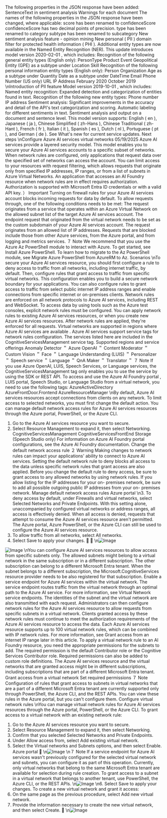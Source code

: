 The following properties in the JSON response have been added:
SentenceText  in sentiment analysis
Warnings  for each document
The names of the following properties in the JSON response have been changed, where
applicable:
score  has been renamed to confidenceScore
confidenceScore  has two decimal points of precision.
type  has been renamed to category
subtype  has been renamed to subcategory
New sentiment analysis feature - opinion mining
New personal ( PII ) domain filter for protected health information ( PHI ).
Additional entity types are now available in the Named Entity Recognition (NER). This update
introduces model version 2020-02-01 , which includes:
Recognition of the following general entity types (English only):
PersonType
Product
Event
Geopolitical Entity (GPE) as a subtype under Location
Skill
Recognition of the following personal information entity types (English only):
Person
Organization
Age as a subtype under Quantity
Date as a subtype under DateTime
Email
Phone Number (US only)
URL
IP Address
February 2020
October 2019
\nIntroduction of PII feature
Model version 2019-10-01 , which includes:
Named entity recognition:
Expanded detection and categorization of entities found in text.
Recognition of the following new entity types:
Phone number
IP address
Sentiment analysis:
Significant improvements in the accuracy and detail of the API's text categorization
and scoring.
Automatic labeling for different sentiments in text.
Sentiment analysis and output on a document and sentence level.
This model version supports: English ( en ), Japanese ( ja ), Chinese Simplified ( zh-Hans ),
Chinese Traditional ( zh-Hant ), French ( fr ), Italian ( it ), Spanish ( es ), Dutch ( nl ),
Portuguese ( pt ), and German ( de ).
See What's new for current service updates.
Next steps
\nConfigure Azure AI services virtual
networks
05/19/2025
Azure AI services provide a layered security model. This model enables you to secure your
Azure AI services accounts to a specific subset of networks​. When network rules are configured,
only applications that request data over the specified set of networks can access the account.
You can limit access to your resources with request filtering, which allows requests that
originate only from specified IP addresses, IP ranges, or from a list of subnets in Azure Virtual
Networks.
An application that accesses an AI Foundry resource when network rules are in effect requires
authorization. Authorization is supported with Microsoft Entra ID credentials or with a valid API
key.
） Important
Turning on firewall rules for your Azure AI services account blocks incoming requests for
data by default. To allow requests through, one of the following conditions needs to be
met:
The request originates from a service that operates within an Azure Virtual Network
on the allowed subnet list of the target Azure AI services account. The endpoint
request that originated from the virtual network needs to be set as the custom
subdomain of your Azure AI services account.
The request originates from an allowed list of IP addresses.
Requests that are blocked include those from other Azure services, from the Azure portal,
and from logging and metrics services.
７ Note
We recommend that you use the Azure Az PowerShell module to interact with Azure. To
get started, see Install Azure PowerShell. To learn how to migrate to the Az PowerShell
module, see Migrate Azure PowerShell from AzureRM to Az.
Scenarios
\nTo secure your Azure AI services resource, you should first configure a rule to deny access to
traffic from all networks, including internet traffic, by default. Then, configure rules that grant
access to traffic from specific virtual networks. This configuration enables you to build a secure
network boundary for your applications. You can also configure rules to grant access to traffic
from select public internet IP address ranges and enable connections from specific internet or
on-premises clients.
Network rules are enforced on all network protocols to Azure AI services, including REST and
WebSocket. To access data by using tools such as the Azure test consoles, explicit network
rules must be configured. You can apply network rules to existing Azure AI services resources,
or when you create new Azure AI services resources. After network rules are applied, they're
enforced for all requests.
Virtual networks are supported in regions where Azure AI services are available
. Azure AI
services support service tags for network rules configuration. The services listed here are
included in the CognitiveServicesManagement  service tag.
Supported regions and service offerings
Anomaly Detector
＂
Azure OpenAI
＂
Content Moderator
＂
Custom Vision
＂
Face
＂
Language Understanding (LUIS)
＂
Personalizer
＂
Speech service
＂
Language
＂
QnA Maker
＂
Translator
＂
７ Note
If you use Azure OpenAI, LUIS, Speech Services, or Language services, the
CognitiveServicesManagement  tag only enables you to use the service by using the SDK or
REST API. To access and use the Azure AI Foundry portal
, LUIS portal, Speech Studio, or
Language Studio from a virtual network, you need to use the following tags:
AzureActiveDirectory
AzureFrontDoor.Frontend
AzureResourceManager
\nBy default, Azure AI services resources accept connections from clients on any network. To limit
access to selected networks, you must first change the default action.
You can manage default network access rules for Azure AI services resources through the Azure
portal, PowerShell, or the Azure CLI.
1. Go to the Azure AI services resource you want to secure.
2. Select Resource Management to expand it, then select Networking.
CognitiveServicesManagement
CognitiveServicesFrontEnd
Storage  (Speech Studio only)
For information on Azure AI Foundry portal
 configurations, see the Azure AI Foundry
documentation.
Change the default network access rule
２ Warning
Making changes to network rules can impact your applications' ability to connect to Azure
AI services. Setting the default network rule to deny blocks all access to the data unless
specific network rules that grant access are also applied.
Before you change the default rule to deny access, be sure to grant access to any allowed
networks by using network rules. If you allow listing for the IP addresses for your on-
premises network, be sure to add all possible outgoing public IP addresses from your on-
premises network.
Manage default network access rules
Azure portal
\n3. To deny access by default, under Firewalls and virtual networks, select Selected
Networks and Private Endpoints.
With this setting alone, unaccompanied by configured virtual networks or address
ranges, all access is effectively denied. When all access is denied, requests that
attempt to consume the Azure AI services resource aren't permitted. The Azure
portal, Azure PowerShell, or the Azure CLI can still be used to configure the Azure AI
services resource.
4. To allow traffic from all networks, select All networks.
5. Select Save to apply your changes.


\n![Image](images/page1766_image1.png)

![Image](images/page1766_image2.png)
\nYou can configure Azure AI services resources to allow access from specific subnets only. The
allowed subnets might belong to a virtual network in the same subscription or in a different
subscription. The other subscription can belong to a different Microsoft Entra tenant. When the
subnet belongs to a different subscription, the Microsoft.CognitiveServices resource provider
needs to be also registered for that subscription.
Enable a service endpoint for Azure AI services within the virtual network. The service endpoint
routes traffic from the virtual network through an optimal path to the Azure AI service. For
more information, see Virtual Network service endpoints.
The identities of the subnet and the virtual network are also transmitted with each request.
Administrators can then configure network rules for the Azure AI services resource to allow
requests from specific subnets in a virtual network. Clients granted access by these network
rules must continue to meet the authorization requirements of the Azure AI services resource
to access the data.
Each Azure AI services resource supports up to 100 virtual network rules, which can be
combined with IP network rules. For more information, see Grant access from an internet IP
range later in this article.
To apply a virtual network rule to an AI Foundry resource, you need the appropriate
permissions for the subnets to add. The required permission is the default Contributor role or
the Cognitive Services Contributor role. Required permissions can also be added to custom role
definitions.
The Azure AI services resource and the virtual networks that are granted access might be in
different subscriptions, including subscriptions that are part of a different Microsoft Entra
tenant.
Grant access from a virtual network
Set required permissions
７ Note
Configuration of rules that grant access to subnets in virtual networks that are a part of a
different Microsoft Entra tenant are currently supported only through PowerShell, the
Azure CLI, and the REST APIs. You can view these rules in the Azure portal, but you can't
configure them.
Configure virtual network rules
\nYou can manage virtual network rules for Azure AI services resources through the Azure portal,
PowerShell, or the Azure CLI.
To grant access to a virtual network with an existing network rule:
1. Go to the Azure AI services resource you want to secure.
2. Select Resource Management to expand it, then select Networking.
3. Confirm that you selected Selected Networks and Private Endpoints.
4. Under Allow access from, select Add existing virtual network.
5. Select the Virtual networks and Subnets options, and then select Enable.
Azure portal

\n![Image](images/page1768_image1.png)
\n７ Note
If a service endpoint for Azure AI services wasn't previously configured for the
selected virtual network and subnets, you can configure it as part of this
operation.
Currently, only virtual networks that belong to the same Microsoft Entra tenant
are available for selection during rule creation. To grant access to a subnet in a
virtual network that belongs to another tenant, use PowerShell, the Azure CLI, or
the REST APIs.
\n![Image](images/page1769_image1.png)
\n6. Select Save to apply your changes.
To create a new virtual network and grant it access:
1. On the same page as the previous procedure, select Add new virtual network.
2. Provide the information necessary to create the new virtual network, and then select
Create.

\n![Image](images/page1770_image1.png)